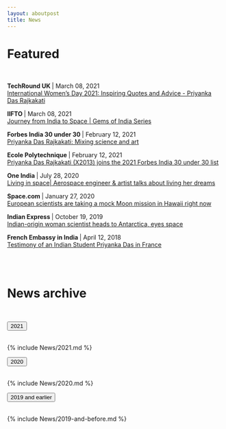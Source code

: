 ```yaml
---
layout: aboutpost
title: News
---
```

<h1>Featured</h1><br>

<div>

  <p>
    <b> TechRound UK </b> | March 08, 2021
    <br> <a href="https://techround.co.uk/international-womens-day/priyanka-das-rajkakati-2021-forbes-india-30-under-30-winner/">
      International Women’s Day 2021: Inspiring Quotes and Advice - Priyanka Das Rajkakati
    </a>
  </p>

  <p>
    <b> IIFTO </b> | March 08, 2021 
    <br> <a href="https://www.youtube.com/watch?v=BgeJFqWvfPY">
      Journey from India to Space | Gems of India Series 
    </a>
  </p>

  <p>
    <b> Forbes India 30 under 30 </b> | February 12, 2021
    <br> <a href="https://www.forbesindia.com/article/30-under-30-2021/priyanka-das-rajkakati-mixing-science-and-art/66429/1">
      Priyanka Das Rajkakati: Mixing science and art 
    </a>
  </p>

  <p>
    <b> Ecole Polytechnique </b> | February 12, 2021
    <br> <a href="https://www.polytechnique.edu/en/content/priyanka-das-rajkakati-x2013-joins-2021-forbes-india-30-under-30-list">
      Priyanka Das Rajkakati (X2013) joins the 2021 Forbes India 30 under 30 list
    </a>
  </p>

  <p>
    <b> One India </b> | July 28, 2020
    <br> <a href="https://www.oneindia.com/videos/living-in-space-aerospace-engineer-artist-talks-about-living-her-dreams-1067924.html">
      Living in space| Aerospace engineer & artist talks about living her dreams
    </a>
  </p>

  <p>
    <b> Space.com </b> | January 27, 2020
    <br> <a href="https://www.space.com/mock-moon-mission-euromoonmars-hi-seas-hawaii.html">
      European scientists are taking a mock Moon mission in Hawaii right now
    </a>
  </p>

  <p>
    <b> Indian Express </b> | October 19, 2019
    <br> <a href="https://indianexpress.com/article/technology/science/indian-origin-woman-scientist-heads-to-antarctica-eyes-space-6077006/">
      Indian-origin woman scientist heads to Antarctica, eyes space
    </a>
  </p>

  <p>
    <b>French Embassy in India </b> | April 12, 2018
    <br> <a href="https://in.ambafrance.org/Testimony-of-an-Indian-Student-Priyanka-Das-in-France">
      Testimony of an Indian Student Priyanka Das in France
    </a>
  </p>

</div>



<br><br>
<h1>News archive</h1>
<br>

<body>

<button class="accordion">2021</button>
<div class="panel"> <br>
  {% include News/2021.md %}
  <br>

</div>

<button class="accordion">2020</button>
<div class="panel"> <br>
  {% include News/2020.md %}  
  <br>

</div>

<button class="accordion">2019 and earlier</button>
<div class="panel"> <br>
  {% include News/2019-and-before.md %}  
  <br>

</div>

<script>
var acc = document.getElementsByClassName("accordion");
var i;

for (i = 0; i < acc.length; i++) {
  acc[i].addEventListener("click", function() {
    this.classList.toggle("active");
    var panel = this.nextElementSibling;
    if (panel.style.maxHeight) {
      panel.style.maxHeight = null;
    } else {
      panel.style.maxHeight = panel.scrollHeight + "px";
    } 
  });
}
</script>

<script>
// Set the date we're counting down to
var countDownDate = new Date("Nov 12, 2021 15:00:00").getTime();

// Update the count down every 1 second
var x = setInterval(function() {

  // Get today's date and time
  var now = new Date().getTime();

  // Find the distance between now and the count down date
  var distance = countDownDate - now;

  // Time calculations for days, hours, minutes and seconds
  var days = Math.floor(distance / (1000 * 60 * 60 * 24));
  var hours = Math.floor((distance % (1000 * 60 * 60 * 24)) / (1000 * 60 * 60));
  var minutes = Math.floor((distance % (1000 * 60 * 60)) / (1000 * 60));
  var seconds = Math.floor((distance % (1000 * 60)) / 1000);

  // Display the result in the element with id="demo"
  document.getElementById("demo").innerHTML = days + "d : " + hours + "h : "  + minutes + "m : " + seconds + "s";

  // If the count down is finished, write some text
  if (distance < 0) {
    clearInterval(x);
    document.getElementById("demo").innerHTML = "Wait is over!";
  }
}, 1000);
</script>

</body>


<!--
<br><br>

<div align="center" >
  <iframe width="560" height="315" src="https://www.youtube.com/embed/BgeJFqWvfPY" frameborder="0" allow="accelerometer; autoplay; clipboard-write; encrypted-media; gyroscope; picture-in-picture" allowfullscreen></iframe>
</div>

<br><br>


<div class="cards">
  <a href="https://www.forbesindia.com/article/30-under-30-2021/priyanka-das-rajkakati-mixing-science-and-art/66429/1">
    <div class="card">
      <img src="/Media/f30u30.jpg" object-fit="cover">
      <div class="cardtext">
        | February 12, 2021 | <br>
        Forbes India 30 under 30 | Priyanka Das Rajkakati: Mixing science and art 
      </div>
    </div>
  </a>
  <a href="https://www.polytechnique.edu/en/content/priyanka-das-rajkakati-x2013-joins-2021-forbes-india-30-under-30-list">
    <div class="card">
      <img src="/Media/xforbes-feb21.jpg" object-fit="cover">
      <div class="cardtext">
        | February 12, 2021 | <br>
        Ecole Polytechnique | Priyanka Das Rajkakati (X2013) joins the 2021 Forbes India 30 under 30 list
      </div>
    </div>
  </a>
  <a href="https://www.oneindia.com/videos/living-in-space-aerospace-engineer-artist-talks-about-living-her-dreams-1067924.html">
    <div class="card">
      <img src="/Media/oneindia.jpg" object-fit="cover">
      <div class="cardtext">
        | July 28, 2020 | <br>
        Living in space| Aerospace engineer & artist talks about living her dreams
      </div>
    </div>
  </a>
  <a href="https://www.space.com/mock-moon-mission-euromoonmars-hi-seas-hawaii.html">
    <div class="card">
      <img src="/Media/spacedotcom2.jpg" object-fit="cover">
      <div class="cardtext">
        | January 27, 2020 | <br>
        European scientists are taking a mock Moon mission in Hawaii right now
      </div>
    </div>
  </a>
  <a href="https://indianexpress.com/article/technology/science/indian-origin-woman-scientist-heads-to-antarctica-eyes-space-6077006/">
    <div class="card">
      <img src="/Media/indianexpress1.jpg" object-fit="cover">
      <div class="cardtext">
        | October 19, 2019 | <br>
        Indian-origin woman scientist heads to Antarctica, eyes space
      </div>
    </div>
  </a>
</div>
-->
